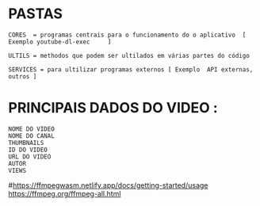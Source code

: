 # PASTAS 
    CORES  = programas centrais para o funcionamento do o aplicativo  [ Exemplo youtube-dl-exec     ] 
    
    ULTILS = methodos que podem ser ultilados em várias partes do código
    
    SERVICES = para ultilizar programas externos [ Exemplo  API externas, outros ]


# PRINCIPAIS DADOS DO VIDEO :
    NOME DO VIDEO
    NOME DO CANAL
    THUMBNAILS
    ID DO VIDEO
    URL DO VIDEO
    AUTOR
    VIEWS


#https://ffmpegwasm.netlify.app/docs/getting-started/usage
https://ffmpeg.org/ffmpeg-all.html